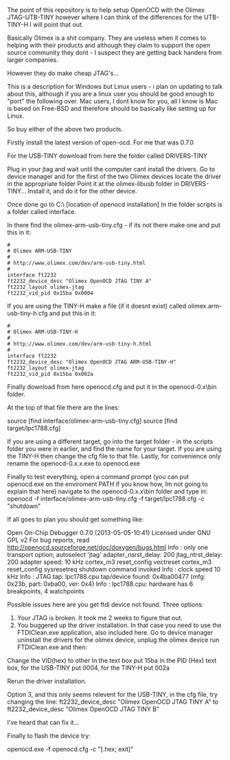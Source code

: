The point of this repository is to help setup OpenOCD with the Olimex JTAG-UTB-TINY however where I can think of the differences for the UTB-TINY-H I will point that out.

Basically Olimex is a shit company. They are useless when it comes to helping with their products and although they claim to support the open source community they dont - I suspect they are getting back handers from larger companies.

However they do make cheap JTAG's...

This is a description for Windows but Linux users - i plan on updating to talk about this, although if you are a linux user you should be good enough to "port" the following over. Mac users, I dont know for you, all I know is Mac is based on Free-BSD and therefore should be basically like setting up for Linux.

So buy either of the above two products.

Firstly install the latest version of open-ocd. For me that was 0.7.0

For the USB-TINY download from here the folder called DRIVERS-TINY

Plug in your jtag and wait until the computer cant install the drivers.
Go to device manager and for the first of the two Olimex devices locate the driver in the appropriate folder
Point it at the olimex-libusb folder in DRIVERS-TINY...
Install it, and do it for the other device.

Once done go to C:\ [location of openocd installation]
In the folder scripts is a folder called interface.

In there find the olimex-arm-usb-tiny.cfg - if its not there make one and put this in it:

	#
	# Olimex ARM-USB-TINY
	#
	# http://www.olimex.com/dev/arm-usb-tiny.html
	#
	interface ft2232
	ft2232_device_desc "Olimex OpenOCD JTAG TINY A"
	ft2232_layout olimex-jtag
	ft2232_vid_pid 0x15ba 0x0004

If you are using the TINY-H make a file (if it doesnt exist) called olimex.arm-usb-tiny-h.cfg and put this in it:

	#
	# Olimex ARM-USB-TINY-H
	#
	# http://www.olimex.com/dev/arm-usb-tiny-h.html
	#
	interface ft2232
	ft2232_device_desc "Olimex OpenOCD JTAG ARM-USB-TINY-H"
	ft2232_layout olimex-jtag
	ft2232_vid_pid 0x15ba 0x002a

Finally download from here openocd.cfg and put it in the openocd-0.x\bin folder.

At the top of that file there are the lines:

source [find interface/olimex-arm-usb-tiny.cfg]
source [find target/lpc1788.cfg]

If you are using a different target, go into the target folder - in the scripts folder you were in earlier, and find the name for your target.
If you are using the TINY-H then change the cfg file to that file.
Lastly, for convenience only rename the openocd-0.x.x.exe to openocd.exe

Finally to test everything, open a command prompt (you can put openocd.exe on the enviroment PATH if you know how, Im not going to explain that here) navigate to the openocd-0.x.x\bin folder and type in:
openocd -f interface/olimex-arm-usb-tiny.cfg -f target/lpc1788.cfg -c "shutdown"

If all goes to plan you should get something like:

Open On-Chip Debugger 0.7.0 (2013-05-05-10:41)
Licensed under GNU GPL v2
For bug reports, read
        http://openocd.sourceforge.net/doc/doxygen/bugs.html
Info : only one transport option; autoselect 'jtag'
adapter_nsrst_delay: 200
jtag_ntrst_delay: 200
adapter speed: 10 kHz
cortex_m3 reset_config vectreset
cortex_m3 reset_config sysresetreq
shutdown command invoked
Info : clock speed 10 kHz
Info : JTAG tap: lpc1788.cpu tap/device found: 0x4ba00477 (mfg: 0x23b, part: 0xba00, ver: 0x4)
Info : lpc1788.cpu: hardware has 6 breakpoints, 4 watchpoints

Possible issues here are you get ftdi device not found. Three options:
1. Your JTAG is broken. It took me 2 weeks to figure that out.
2. You buggered up the driver installation. In that case you need to use the FTDIClean.exe application, also included here. Go to device manager uninstall the drivers for the olimex device, unplug the olimex device run FTDIClean.exe and then:

Change the VID(hex) to other
In the text box put 15ba
In the PID (Hex) text box, for the USB-TINY put 0004, for the TINY-H put 002a

Rerun the driver installation.

Option 3, and this only seems relevent for the USB-TINY, in the cfg file, try changing the line:
ft2232_device_desc "Olimex OpenOCD JTAG TINY A"
to
ft2232_device_desc "Olimex OpenOCD JTAG TINY B"

I've heard that can fix it...

Finally to flash the device try:

openocd.exe -f openocd.cfg -c "[<hexfile name>.hex; exit]"
